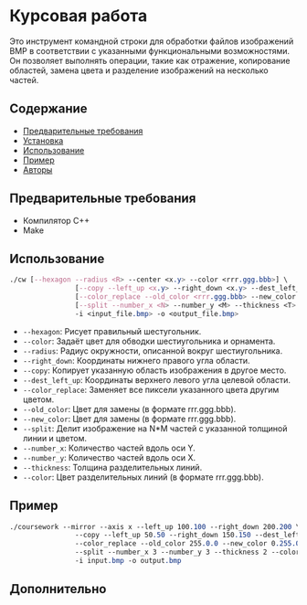 # Курсовая работа

Это инструмент командной строки для обработки файлов изображений BMP в соответствии с указанными функциональными возможностями. Он позволяет выполнять операции, такие как отражение, копирование областей, замена цвета и разделение изображений на несколько частей.

## Содержание
- [Предварительные требования](#предварительные-требования)
- [Установка](#установка)
- [Использование](#использование)
- [Пример](#пример)
- [Авторы](#авторы)

<a name="предварительные-требования"></a> 

## Предварительные требования

- Компилятор C++
- Make

## Использование
```css
./cw [--hexagon --radius <R> --center <x.y> --color <rrr.ggg.bbb>] \
                [--copy --left_up <x.y> --right_down <x.y> --dest_left_up <x.y>] \
                [--color_replace --old_color <rrr.ggg.bbb> --new_color <rrr.ggg.bbb>] \
                [--split --number_x <N> --number_y <M> --thickness <T> --color <rrr.ggg.bbb>] \
                -i <input_file.bmp> -o <output_file.bmp>
```

- `--hexagon`: Рисует правильный шестугольник.
- `--color`: Задаёт цвет для обводки шестиугольника и орнамента.
- `--radius`: Радиус окружности, описанной вокруг шестиугольника.
- `--right_down`: Координаты нижнего правого угла области.
- `--copy`: Копирует указанную область изображения в другое место.
- `--dest_left_up`: Координаты верхнего левого угла целевой области.
- `--color_replace`: Заменяет все пиксели указанного цвета другим цветом.
- `--old_color`: Цвет для замены (в формате rrr.ggg.bbb).
- `--new_color`: Цвет для замены (в формате rrr.ggg.bbb).
- `--split`: Делит изображение на N*M частей с указанной толщиной линии и цветом.
- `--number_x`: Количество частей вдоль оси Y.
- `--number_y`: Количество частей вдоль оси X.
- `--thickness`: Толщина разделительных линий.
- `--color`: Цвет разделительных линий (в формате rrr.ggg.bbb).

<a name="example"></a>

## Пример
```css
./coursework --mirror --axis x --left_up 100.100 --right_down 200.200 \
                --copy --left_up 50.50 --right_down 150.150 --dest_left_up 300.300 \
                --color_replace --old_color 255.0.0 --new_color 0.255.0 \
                --split --number_x 3 --number_y 3 --thickness 2 --color 0.0.255 \
                -i input.bmp -o output.bmp
```
<a name="credits"></a> 

## Дополнительно